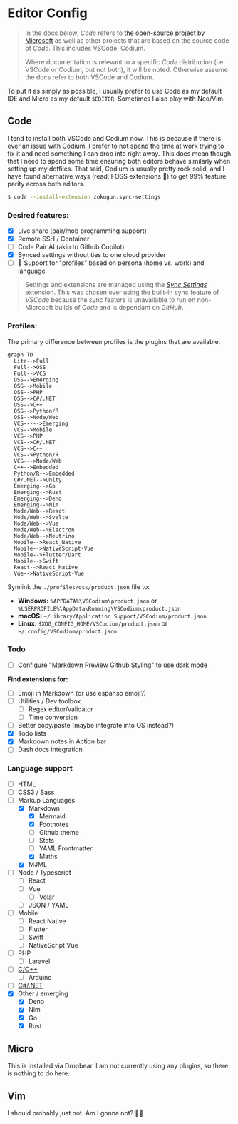 # Editor Config

> In the docs below, *Code* refers to [the open-source project by Microsoft](https://github.com/microsoft/vscode) as well as other projects that are based on the source code of *Code*. This includes VSCode, Codium.
> 
> Where documentation is relevant to a specific *Code* distribution (i.e. VSCode or Codium, but not both), it will be noted. Otherwise assume the docs refer to both VSCode and Codium.

To put it as simply as possible, I usually prefer to use Code as my default IDE and Micro as my default `$EDITOR`. Sometimes I also play with Neo/Vim.

## Code

I tend to install both VSCode and Codium now. This is because if there is ever an issue with Codium, I prefer to not spend the time at work trying to fix it and need something I can drop into right away. This does mean though that I need to spend some time ensuring both editors behave similarly when setting up my dotfiles. That said, Codium is usually pretty rock solid, and I have found alternative ways (read: FOSS extensions 💪) to get 99% feature parity across both editors.

```bash
$ code --install-extension zokugun.sync-settings
```

### Desired features:

- [x] Live share (pair/mob programming support)
- [x] Remote SSH / Container
- [ ] Code Pair AI (akin to Github Copilot)
- [x] Synced settings without ties to one cloud provider
- [ ] 🚧 Support for "profiles" based on persona (home vs. work) and language

> Settings and extensions are managed using the [*Sync Settings*](https://open-vsx.org/extension/zokugun/sync-settings) extension. This was chosen over using the built-in sync feature of *VSCode* because the sync feature is unavailable to run on non-Microsoft builds of *Code* and is dependant on *GitHub*.

### Profiles:

The primary difference between profiles is the plugins that are available.

```mermaid
graph TD
  Lite-->Full
  Full-->OSS
  Full-->VCS
  OSS-->Emerging
  OSS-->Mobile
  OSS-->PHP
  OSS-->C#/.NET
  OSS-->C++
  OSS-->Python/R
  OSS-->Node/Web
  VCS----->Emerging
  VCS-->Mobile
  VCS-->PHP
  VCS-->C#/.NET
  VCS-->C++
  VCS-->Python/R
  VCS--->Node/Web
  C++-->Embedded
  Python/R-->Embedded
  C#/.NET-->Unity
  Emerging-->Go
  Emerging-->Rust
  Emerging-->Deno
  Emerging-->Nim
  Node/Web-->React
  Node/Web-->Svelte
  Node/Web-->Vue
  Node/Web-->Electron
  Node/Web-->Neutrino
  Mobile-->React_Native
  Mobile-->NativeScript-Vue
  Mobile-->Flutter/Dart
  Mobile-->Swift
  React-->React_Native
  Vue-->NativeScript-Vue
```

Symlink the `./profiles/oss/product.json` file to:

* **Windows:** `%APPDATA%\VSCodium\product.json` or `%USERPROFILE%\AppData\Roaming\VSCodium\product.json`
* **macOS:** `~/Library/Application Support/VSCodium/product.json`
* **Linux:** `$XDG_CONFIG_HOME/VSCodium/product.json` or `~/.config/VSCodium/product.json`

### Todo

- [ ] Configure "Markdown Preview Github Styling" to use dark mode

**Find extensions for:**

- [ ] Emoji in Markdown (or use espanso emoji?)
- [ ] Utilities / Dev toolbox
  - [ ] Regex editor/validator
  - [ ] Time conversion
- [ ] Better copy/paste (maybe integrate into OS instead?)
- [x] Todo lists
- [x] Markdown notes in Action bar
- [ ] Dash docs integration

### Language support

- [ ] HTML
- [ ] CSS3 / Sass
- [ ] Markup Languages
  - [x] Markdown
    - [x] Mermaid
    - [x] Footnotes
    - [ ] Github theme
    - [ ] Stats <!-- Find a better word counter that ignores markup -->
    - [ ] YAML Frontmatter
    - [x] Maths
  - [x] MJML
- [ ] Node / Typescript
  - [ ] React
  - [ ] Vue
    - [ ] Volar
  - [ ] JSON / YAML
- [ ] Mobile
  - [ ] React Native
  - [ ] Flutter
  - [ ] Swift
  - [ ] NativeScript Vue
- [ ] PHP
  - [ ] Laravel
- [ ] [C/C++](https://viatsko.github.io/awesome-vscode/#c)
  - [ ] Arduino
- [ ] [C#/.NET](https://viatsko.github.io/awesome-vscode/#c-asp-net-and-net-core)
- [x] Other / emerging
  - [x] Deno
  - [x] Nim
  - [x] Go
  - [x] Rust

## Micro

This is installed via Dropbear. I am not currently using any plugins, so there is nothing to do here.

## Vim

I should probably just not. Am I gonna not? 🤷‍♂️
